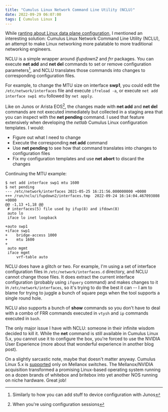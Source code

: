 ```yaml
---
title: "Cumulus Linux Network Command Line Utility (NCLU)"
date: 2022-09-29 06:07:00
tags: [ Cumulus Linux ]
---
```

While [ranting about Linux data plane configuration](/2022/09/linux-data-plane-configuration.html), I mentioned an interesting solution: Cumulus Linux Network Command Line Utility (NCLU), an attempt to make Linux networking more palatable to more traditional networking engineers.

NCLU is a simple wrapper around *ifupdown2* and *frr* packages. You can execute **net add** and **net del** commands to set or remove configuration parameters[^Junos], and NCLU translates those commands into changes to corresponding configuration files.
<!--more-->
[^Junos]: Similarly to how you can add stuff to device configuration with Junos

For example, to change the MTU size on interface **swp1**, you could edit the `/etc/network/interfaces` file and execute `ifreload -a`, or execute `net add interface swp1 mtu` followed by `net apply`.

Like on Junos or Arista EOS[^CS], the changes made with **net add** and **net del** commands are not executed immediately but collected in a staging area that you can inspect with the **net pending** command. I used that feature extensively when developing the *netlab* Cumulus Linux configuration templates. I would:

[^CS]: When you're using configuration sessions

* Figure out what I need to change
* Execute the corresponding **net add** command
* Use **net pending** to see how that command translates into changes to configuration files
* Fix my configuration templates and use **net abort** to discard the changes

Continuing the MTU example:

```
$ net add interface swp1 mtu 1600
$ net pending
--- /etc/network/interfaces	2021-05-25 16:21:56.000000000 +0000
+++ /run/nclu/ifupdown2/interfaces.tmp	2022-09-24 16:14:04.467093808 +0000
@@ -1,13 +1,18 @@
 # interfaces(5) file used by ifup(8) and ifdown(8)
 auto lo
 iface lo inet loopback

+auto swp1
+iface swp1
+    bridge-access 1000
+    mtu 1600
+
 auto mgmt
 iface mgmt
     vrf-table auto
```

NCLU does have a glitch or two. For example, I'm using a set of interface configuration files in `/etc/network/interfaces.d` directory, and NCLU cannot change those files. It does extract the current interface configuration (probably using `ifquery` command) and makes changes to it in `/etc/network/interfaces`, so it's trying to do the best it can -- I am to blame for trying to juggle a bunch of square pegs when the tool supports a single round hole.

NCLU also supports a bunch of **show** commands so you don't have to deal with a combo of FRR commands executed in `vtysh` and `ip` commands executed in `bash`.

The only major issue I have with NCLU: someone in their infinite wisdom decided to kill it. While the **net** command is still available in Cumulus Linux 5.x, you cannot use it to configure the box, you're forced to use the NVIDIA User Experience (more about that wonderful experience in another blog post).

On a slightly sarcastic note, maybe that doesn't matter anyway. Cumulus Linux 5.x is [supported](https://www.nvidia.com/en-us/networking/ethernet-switching/hardware-compatibility-list/) only on Mellanox switches. The Mellanox/NVIDIA acquisition transformed a promising Linux-based operating system running on a dozen brands of whitebox and britebox into yet another NOS running on niche hardware. Great job!
